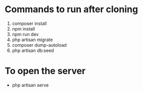 <h1>Commands to run after cloning</h1>
<ol>
    <li>composer install</li>
    <li>npm install</li>
    <li>npm run dev</li>
    <li>php artisan migrate</li>
    <li>composer dump-autoload</li>
    <li>php artisan db:seed</li>
</ol>

<h1>To open the server</h1>
<ul>
    <li>php artisan serve</li>
</ul>
